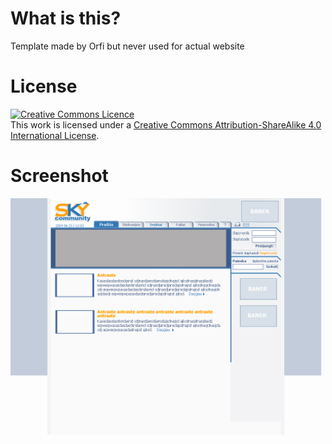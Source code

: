 # What is this?
Template made by Orfi but never used for actual website

# License
<a rel="license" href="http://creativecommons.org/licenses/by-sa/4.0/"><img alt="Creative Commons Licence" style="border-width:0" src="https://i.creativecommons.org/l/by-sa/4.0/88x31.png" /></a><br />This work is licensed under a <a rel="license" href="http://creativecommons.org/licenses/by-sa/4.0/">Creative Commons Attribution-ShareAlike 4.0 International License</a>.

# Screenshot
![This how looks the template](https://raw.githubusercontent.com/SkyCommunity/orfi-template/master/screenshot/titulinis3-copy.png "")

